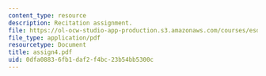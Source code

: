 ```yaml
---
content_type: resource
description: Recitation assignment.
file: https://ol-ocw-studio-app-production.s3.amazonaws.com/courses/esd-10-introduction-to-technology-and-policy-fall-2006/0dfa08836fb1daf2f4bc23b54bb5300c_assign4.pdf
file_type: application/pdf
resourcetype: Document
title: assign4.pdf
uid: 0dfa0883-6fb1-daf2-f4bc-23b54bb5300c
---
```

